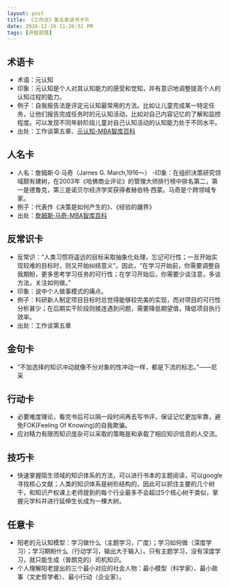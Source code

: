 ```yaml
---
layout: post
title: 《工作谈》第五章读书卡片
date: 2016-12-16 11:26:51 PM 
tags: [开智部落]  
---
```


## 术语卡
- 术语：元认知
- 印象：元认知是个人对其认知能力的感受和觉知，并有意识地调整提高个人的认知过程的能力。
- 例子：自我报告法是评定元认知最常用的方法。比如让儿童完成某一特定任务，让他们报告完成任务时的元认知活动，比如对自己内容记忆的了解和监控程度。可以发现不同年龄阶段儿童对自己认知活动的认知能力处于不同水平。
- 出处：工作谈第五章、[元认知-MBA智库百科](http://wiki.mbalib.com/wiki/%E5%85%83%E8%AE%A4%E7%9F%A5)

## 人名卡
- 人名：詹姆斯·G·马奇（James G. March,1916～）
-印象：在组织决策研究领域颇有建树，在2003年《哈佛商业评论》的管理大师排行榜中排名第二，第一是德鲁克，第三是诺贝尔经济学奖获得者赫伯特·西蒙。马奇是个跨领域专家。
- 例子：代表作《决策是如何产生的》、《经验的疆界》
- 出处：[詹姆斯·马奇-MBA智库百科](http://wiki.mbalib.com/wiki/%E8%A9%B9%E5%A7%86%E6%96%AF%C2%B7%E9%A9%AC%E5%A5%87)

## 反常识卡
- 反常识：“人类习惯将遥远的目标采取抽象化处理，忘记可行性；一旦开始实现较难的目标时，则又开始纠结意义”。因此，“在学习开始前，你需要调整自我期盼，更多思考学习任务的可行性；在学习开始后，你需要少谈注意，多谈方法，关注如何做。”
- 印象：说中个人做事模式的痛点。
- 例子：科研新人制定项目目标时总觉得能够较完美的实现，而对项目的可行性分析甚少；在后期实干阶段则接连遇到问题，需要降低期望值，降低项目执行效率。
- 出处：工作谈第五章

## 金句卡
- “不加选择的知识冲动就像不分对象的性冲动一样，都是下流的标志。”——尼采
## 行动卡
- 必要难度理论，看完书后可以隔一段时间再去写书评，保证记忆更加牢靠，避免FOK(Feeling Of Knowing)的自我欺骗。
- 应对精力有限而知识庞杂可以采取的策略是和承载了相应知识信息的人交流。

## 技巧卡
- 快速掌握陌生领域的知识体系的方法，可以进行书本的主题阅读，可以google寻找核心文献；人类的知识体系是树形结构的，因此可以抓住主要的几个树干，和知识产权课上老师提到的每个行业最多不会超过5个核心树干类似，掌握元学科并进行延伸生长成为一棵大树。

## 任意卡
- 阳老的元认知模型：学习做什么（主题学习，广度）；学习如何做（深度学习）；学习期盼什么（行动学习，输出大于输入）。只有主题学习，没有深度学习，就只能生成（普朗克的）司机知识。
- 个人理解阳老提出的三个最小对应的社会人物：最小模型（科学家）、最小故事（文史哲学者）、最小行动（企业家）。